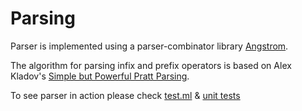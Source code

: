 # Parsing

Parser is implemented using a parser-combinator library [Angstrom](https://github.com/inhabitedtype/angstrom).

The algorithm for parsing infix and prefix operators is based on Alex Kladov's [Simple but Powerful Pratt Parsing](https://matklad.github.io/2020/04/13/simple-but-powerful-pratt-parsing.html).

To see parser in action please check [test.ml](test/test.ml) & [unit tests](unitTests)
